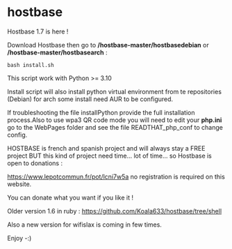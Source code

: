 



# hostbase

Hostbase 1.7 is here !

Download Hostbase then go to **/hostbase-master/hostbasedebian** or **/hostbase-master/hostbasearch** :

`bash install.sh`

This script work with Python >= 3.10

Install script will also install python virtual environment from te repositories (Debian) for arch some install need AUR to be configured.

If troubleshooting the file installPython provide the full installation process.Also to use wpa3 QR code mode you will need to edit your **php.ini** go to the WebPages folder and see the file READTHAT_php_conf to change config.

HOSTBASE is french and spanish project and will always stay a FREE project BUT this kind of project need time... lot of time... so Hostbase is open to donations :

https://www.lepotcommun.fr/pot/lcni7w5a    no registration is required on this website.

You can donate what you want if you like it ! 

Older version 1.6 in ruby : https://github.com/Koala633/hostbase/tree/shell

Also a new version for wifislax is coming in few times.

Enjoy -:)
